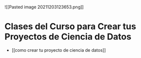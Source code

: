 ![[Pasted image 20211203123653.png]]
# Clases del Curso para Crear tus Proyectos de Ciencia de Datos
* [[como crear tu proyecto de ciencia de datos]]